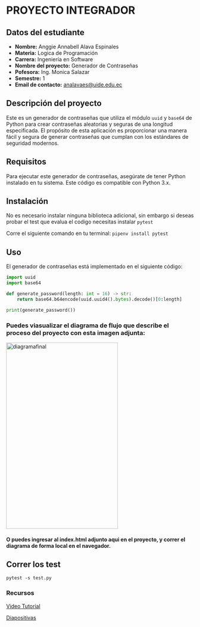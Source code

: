 # PROYECTO INTEGRADOR

## Datos del estudiante

- **Nombre:** Anggie Annabell Alava Espinales
- **Materia:** Logica de Programación
- **Carrera:** Ingeniería en Software
- **Nombre del proyecto:** Generador de Contraseñas
- **Pofesora:** Ing. Monica Salazar
- **Semestre:** 1
- **Email de contacto:** analavaes@uide.edu.ec

## Descripción del proyecto

Este es un generador de contraseñas que utiliza el módulo `uuid` y `base64` de Python para crear contraseñas aleatorias y seguras de una longitud especificada. El propósito de esta aplicación es proporcionar una manera fácil y segura de generar contraseñas que cumplan con los estándares de seguridad modernos.

## Requisitos

Para ejecutar este generador de contraseñas, asegúrate de tener Python instalado en tu sistema. Este código es compatible con Python 3.x.

## Instalación

No es necesario instalar ninguna biblioteca adicional, sin embargo si deseas probar el test que evalua el codigo necesitas instalar `pytest`

Corre el siguiente comando en tu terminal:
`pipenv install pytest`

## Uso

El generador de contraseñas está implementado en el siguiente código:

```python
import uuid
import base64

def generate_password(length: int = 16) -> str:
    return base64.b64encode(uuid.uuid4().bytes).decode()[0:length]

print(generate_password())

```

### Puedes viasualizar el diagrama de flujo que describe el proceso del proyecto con esta imagen adjunta:

<img src="https://github.com/user-attachments/assets/bf3feb7b-0665-47fe-9a04-de70ce2a28e9" alt="diagramafinal" width="300" height="500"/>

#### O puedes ingresar al index.html adjunto aqui en el proyecto, y correr el diagrama de forma local en el navegador.

## Correr los test

`pytest -s test.py`

### Recursos

[Video Tutorial]([https://www.linkedin.com/in/anggiealava/](https://drive.google.com/file/d/1Md6aKCUxfR0DCQCD3m38YQZlRDaeoWzp/view?usp=drive_link))

[Diapositivas]([https://www.linkedin.com/in/anggiealava/](https://drive.google.com/file/d/16p_9qtJLFf7B0jzK8vzMJu2SED9ZCBdn/view?usp=sharing))
